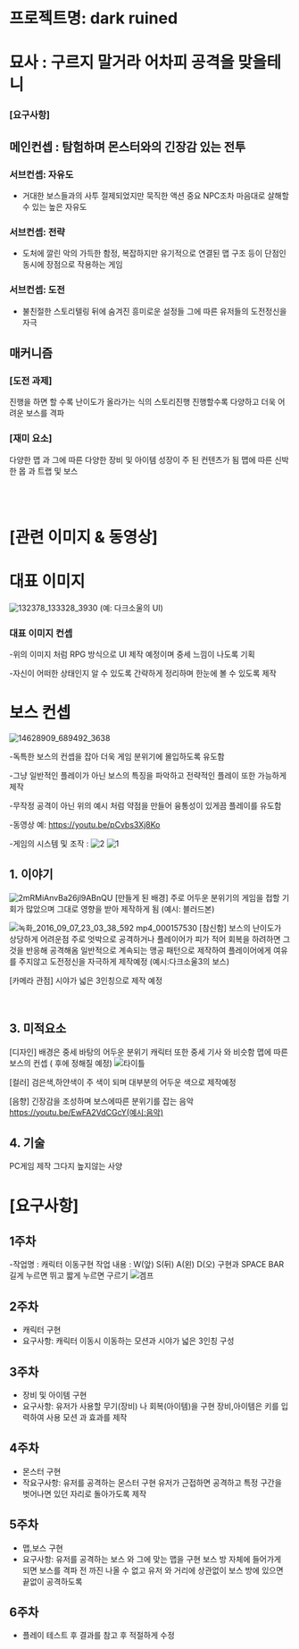# 프로젝트명: dark ruined 
# 묘사 : 구르지 말거라 어차피 공격을 맞을테니
### [요구사항]
## 메인컨셉 : 탐험하며 몬스터와의 긴장감 있는 전투

### 서브컨셉: 자유도
- 거대한 보스들과의 사투 절제되었지만 묵직한 액션 중요 NPC조차 마음대로 살해할 수 있는 높은 자유도
 
 ### 서브컨셉: 전략
- 도처에 깔린 악의 가득한 함정, 복잡하지만 유기적으로 연결된 맵 구조 등이 단점인 동시에 장점으로 작용하는 게임
 
 ### 서브컨셉: 도전
- 불친절한 스토리텔링 뒤에 숨겨진 흥미로운 설정들 그에 따른 유저들의 도전정신을 자극

## 매커니즘
### [도전 과제] 
진행을 하면 할 수록 난이도가 올라가는 식의 스토리진행
진행할수록 다양하고 더욱 어려운 보스를 격파

### [재미 요소]
다양한 맵 과 그에 따른 다양한 장비 및 아이템
성장이 주 된 컨텐츠가 됨
맵에 따른 신박한 몹 과 트랩 및 보스

<br><br>

# [관련 이미지 & 동영상]

# 대표 이미지
![132378_133328_3930](https://user-images.githubusercontent.com/114118859/195483430-6440b31c-8adf-4553-9668-4a22d87965ac.jpg)
(예: 다크소울의 UI)
### 대표 이미지 컨셉
-위의 이미지 처럼 RPG 방식으로 UI 제작 예정이며 중세 느낌이 나도록 기획

-자신이 어떠한 상태인지 알 수 있도록 간략하게 정리하며 한눈에 볼 수 있도록 제작

# 보스 컨셉
![14628909_689492_3638](https://user-images.githubusercontent.com/114118859/195484193-75bb12a3-3d52-40b8-8993-618d91d6c25a.jpg)

-독특한 보스의 컨셉을 잡아 더욱 게임 분위기에 몰입하도록 유도함

-그냥 일반적인 플레이가 아닌 보스의 특징을 파악하고 전략적인 플레이 또한 가능하게 제작

-무작정 공격이 아닌 위의 예시 처럼 약점을 만들어 융통성이 있게끔 플레이를 유도함

-동영상 예: https://youtu.be/pCvbs3Xj8Ko

-게임의 시스템 및 조작 :
![2](https://user-images.githubusercontent.com/114118859/196828992-757e676c-ae33-48d4-b20a-7184aa20952a.PNG)
![1](https://user-images.githubusercontent.com/114118859/196829059-8fa5158d-f531-4886-985a-e087fbc50a05.PNG)



## 1. 이야기

![2mRMiAnvBa26jl9ABnQU](https://user-images.githubusercontent.com/114118859/194302090-6aa791ca-ef46-43fb-b97a-79f5ae2a061f.jpg)
[만들게 된 배경]
주로 어두운 분위기의 게임을 접할 기회가 많았으며 그대로 영향을 받아 제작하게 됨
(예시: 블러드본)




![녹화_2016_09_07_23_03_38_592 mp4_000157530](https://user-images.githubusercontent.com/114118859/194302278-96d488db-7594-4b95-91d2-96aa3e21558e.gif)
[참신함]
보스의 난이도가 상당하게 어려운점 주로 엇박으로 공격하거나 플레이어가 피가 적어 회복을 하려하면 그것을 반응해 공격해옴
일반적으로 계속되는 맹공 패턴으로 제작하여 플레이어에게 여유를 주지않고 도전정신을 자극하게 제작예정
(예시:다크소울3의 보스)

[카메라 관점]
시야가 넓은 3인칭으로 제작 예정


<br>

## 3. 미적요소
[디자인]
배경은 중세 바탕의 어두운 분위기 캐릭터 또한 중세 기사 와 비슷함
맵에 따른 보스의 컨셉 ( 후에 정해질 예정)
![타이틀](https://user-images.githubusercontent.com/114118859/194302421-7aa75611-1731-4354-8736-19995af07745.jpg)

[컬러]
검은색,하얀색이 주 색이 되며 대부분의 어두운 색으로 제작예정

[음향]
긴장감을 조성하며 보스에따른 분위기를 잡는 음악
https://youtu.be/EwFA2VdCGcY(예시:음악)
<br>

## 4. 기술
PC게임 제작 그다지 높지않는 사양

# **[요구사항]**

## 1주차
-작업명 : 캐릭터 이동구현
작업 내용 : W(앞) S(뒤) A(왼) D(오) 구현과
SPACE BAR 길게 누르면 뛰고 짧게 누르면 구르기
![겜프](https://user-images.githubusercontent.com/114118859/198861523-27da07e5-9db4-4720-87b7-260a66d9ddf4.gif)

## 2주차
- 캐릭터 구현
- 요구사항: 캐릭터 이동시 이동하는 모션과 시야가 넓은 3인칭 구성


## 3주차
- 장비 및 아이템 구현
- 요구사항: 유저가 사용할 무기(장비) 나 회복(아이템)을 구현
장비,아이템은 키를 입력하여 사용 모션 과 효과를 제작

## 4주차
- 몬스터 구현
- 작요구사항: 유저를 공격하는 몬스터 구현
유저가 근접하면 공격하고 특정 구간을 벗어나면 있던 자리로 돌아가도록 제작

## 5주차
- 맵,보스 구현
- 요구사항: 유저를 공격하는 보스 와 그에 맞는 맵을 구현
보스 방 자체에 들어가게 되면 보스를 격파 전 까진 나올 수 없고
유저 와 거리에 상관없이 보스 방에 있으면 끝없이 공격하도록 

## 6주차
- 플레이 테스트 후 결과를 참고 후 적절하게 수정
